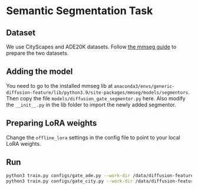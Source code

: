 # Semantic Segmentation Task

## Dataset
We use CityScapes and ADE20K datasets. Follow [the mmseg guide](https://github.com/open-mmlab/mmsegmentation/blob/main/docs/en/user_guides/2_dataset_prepare.md#prepare-datasets) to prepare the two datasets.

## Adding the model
You need to go to the installed mmseg lib at `anaconda3/envs/generic-diffusion-feature/lib/python3.9/site-packages/mmseg/models/segmentors`. Then copy the file `models/diffusion_gate_segmentor.py` here. Also modify the `__init__.py` in the lib folder to import the newly added segmentor.

## Preparing LoRA weights
Change the `offline_lora` settings in the config file to point to your local LoRA weights.

## Run
```bash
python3 train.py configs/gate_ade.py --work-dir /data/diffusion-feature/logs/gate_ade
python3 train.py configs/gate_city.py --work-dir /data/diffusion-feature/logs/gate_city
```
